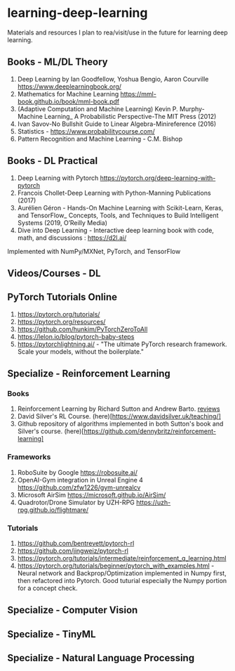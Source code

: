 # learning-deep-learning
Materials and resources I plan to rea/visit/use in the future for learning deep learning.

## Books - ML/DL Theory
1. Deep Learning by Ian Goodfellow, Yoshua Bengio, Aaron Courville https://www.deeplearningbook.org/
1. Mathematics for Machine Learning https://mml-book.github.io/book/mml-book.pdf
2. (Adaptive Computation and Machine Learning) Kevin P. Murphy-Machine Learning_ A Probabilistic Perspective-The MIT Press (2012)
3. Ivan Savov-No Bullshit Guide to Linear Algebra-Minireference (2016)
4. Statistics - https://www.probabilitycourse.com/
5. Pattern Recognition and Machine Learning - C.M. Bishop

## Books - DL Practical
1. Deep Learning with Pytorch https://pytorch.org/deep-learning-with-pytorch
2. Francois Chollet-Deep Learning with Python-Manning Publications (2017)
3. Aurélien Géron - Hands-On Machine Learning with Scikit-Learn, Keras, and TensorFlow_ Concepts, Tools, and Techniques to Build Intelligent Systems (2019, O’Reilly Media)
4. Dive into Deep Learning - Interactive deep learning book with code, math, and discussions : https://d2l.ai/

Implemented with NumPy/MXNet, PyTorch, and TensorFlow

## Videos/Courses - DL 

## PyTorch Tutorials Online
1. https://pytorch.org/tutorials/
2. https://pytorch.org/resources/
3. https://github.com/hunkim/PyTorchZeroToAll
4. https://lelon.io/blog/pytorch-baby-steps
5. https://pytorchlightning.ai/ - "The ultimate PyTorch research framework. Scale your models, without the boilerplate."


## Specialize - Reinforcement Learning
### Books
1. Reinforcement Learning by Richard Sutton and Andrew Barto. [reviews](https://www.reddit.com/r/MachineLearning/comments/7ui8jv/d_where_to_start_learning_reinforcement_learning/)
2. David Silver's RL Course. (here)[https://www.davidsilver.uk/teaching/]
3. Github repository of algorithms implemented in both Sutton's book and Silver's course. (here)[https://github.com/dennybritz/reinforcement-learning]
### Frameworks
1. RoboSuite by Google https://robosuite.ai/
2. OpenAI-Gym integration in Unreal Engine 4 https://github.com/zfw1226/gym-unrealcv
3. Microsoft AirSim https://microsoft.github.io/AirSim/
4. Quadrotor/Drone Simulator by UZH-RPG https://uzh-rpg.github.io/flightmare/
### Tutorials
1. https://github.com/bentrevett/pytorch-rl
2. https://github.com/jingweiz/pytorch-rl
3. https://pytorch.org/tutorials/intermediate/reinforcement_q_learning.html
4. https://pytorch.org/tutorials/beginner/pytorch_with_examples.html - Neural network and Backprop/Optimization implemented in Numpy first, then refactored into Pytorch. Good tuturial especially the Numpy portion for a concept check. 

## Specialize - Computer Vision
## Specialize - TinyML
## Specialize - Natural Language Processing


